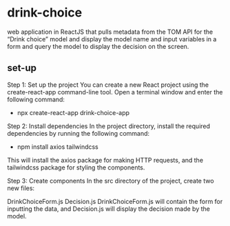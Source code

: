 # drink-choice
web application in ReactJS that pulls metadata from the TOM API for the “Drink choice” model and display the model name and input variables in a form and query the model to display the decision on the screen.

## set-up

Step 1: Set up the project
You can create a new React project using the create-react-app command-line tool. Open a terminal window and enter the following command:

- npx create-react-app drink-choice-app

Step 2: Install dependencies
In the project directory, install the required dependencies by running the following command:

- npm install axios tailwindcss

This will install the axios package for making HTTP requests, and the tailwindcss package for styling the components.

Step 3: Create components
In the src directory of the project, create two new files:

DrinkChoiceForm.js
Decision.js
DrinkChoiceForm.js will contain the form for inputting the data, and Decision.js will display the decision made by the model.
